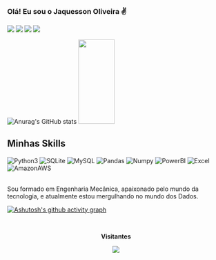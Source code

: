 ### Olá! Eu sou o Jaquesson Oliveira ✌️

<div> 
  <a href="https://www.linkedin.com/in/jaquesson-oliveira/" target="_blank"><img src="https://img.shields.io/badge/LinkedIn-0A66C2.svg?style=for-the-badge&logo=LinkedIn&logoColor=white" target="_blank"></a>
  <a href="https://www.kaggle.com/jaquessonoliveira" target="_blank"><img src="https://img.shields.io/badge/Kaggle-20BEFF.svg?style=for-the-badge&logo=Kaggle&logoColor=white" target="_blank"></a>
  <a href = "mailto:jaquessonboliveira@gmail.com"><img src="https://img.shields.io/badge/Gmail-EA4335.svg?style=for-the-badge&logo=Gmail&logoColor=white" target="_blank"></a>
  <a href="https://discord.gg/5bJjWEXg" target="_blank"><img src="https://img.shields.io/badge/Discord-7289DA?style=for-the-badge&logo=discord&logoColor=white" target="_blank"></a> 
  
</div>

![Anurag's GitHub stats](https://github-readme-stats.vercel.app/api?username=jaquessonoliveira&show_icons=true&theme=dark)
<img width="41%" height="195px" src="https://github-readme-stats.vercel.app/api/top-langs/?username=jaquessonoliveira&layout=compact&hide_border=true&title_color=FFFFFF&text_color=FFFFFF&bg_color=0d1117" />
</div>

## Minhas Skills
<div style="display: inline_block">
  <img align="center" alt="Python3" src="https://img.shields.io/badge/Python-3776AB.svg?style=for-the-badge&logo=Python&logoColor=white" />
  <img align="center" alt="SQLite" src="https://img.shields.io/badge/SQLite-07405E?style=for-the-badge&logo=sqlite&logoColor=white" />
  <img align="center" alt="MySQL" src="https://img.shields.io/badge/MySQL-005C84?style=for-the-badge&logo=mysql&logoColor=white" />
  <img align="center" alt="Pandas" src="https://img.shields.io/badge/pandas-150458.svg?style=for-the-badge&logo=pandas&logoColor=white" />
  <img align="center" alt="Numpy" src="https://img.shields.io/badge/NumPy-013243.svg?style=for-the-badge&logo=NumPy&logoColor=white" />
  <img align="center" alt="PowerBI" src="https://img.shields.io/badge/Power%20BI-F2C811.svg?style=for-the-badge&logo=Power-BI&logoColor=black" />
  <img align="center" alt="Excel" src="https://img.shields.io/badge/Microsoft_Excel-217346?style=for-the-badge&logo=microsoft-excel&logoColor=white" />
  <img align="center" alt="AmazonAWS" src="https://img.shields.io/badge/Amazon%20AWS-232F3E.svg?style=for-the-badge&logo=Amazon-AWS&logoColor=white" />
</div><br/>

Sou formado em Engenharia Mecânica, apaixonado pelo mundo da tecnologia, e atualmente estou mergulhando no mundo dos Dados.

[![Ashutosh's github activity graph](https://github-readme-activity-graph.cyclic.app/graph?username=jaquessonoliveira&bg_color=e1e1e1&color=454545&line=000000&point=ffffff&area=false&hide_border=true)](https://github.com/ashutosh00710/github-readme-activity-graph)

<div align="center">
<br><p align="centre"><b>Visitantes</b></p>  
<p align="center"><img align="center" src="https://profile-counter.glitch.me/{jaquessonoliveira}/count.svg" /></p> 
<br>
</div>
